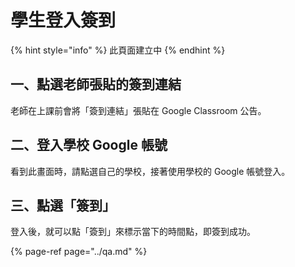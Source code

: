 # 學生登入簽到

{% hint style="info" %}
此頁面建立中
{% endhint %}

## 一、點選老師張貼的簽到連結

老師在上課前會將「簽到連結」張貼在 Google Classroom 公告。

## 二、登入學校 Google 帳號

看到此畫面時，請點選自己的學校，接著使用學校的 Google 帳號登入。

## 三、點選「簽到」

登入後，就可以點「簽到」來標示當下的時間點，即簽到成功。

{% page-ref page="../qa.md" %}




